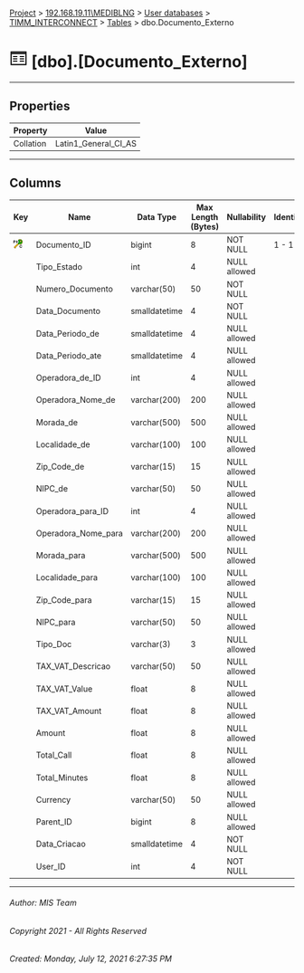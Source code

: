 #### 

[Project](../../../../index.md) > [192.168.19.11\\MEDIBLNG](../../../index.md) > [User databases](../../index.md) > [TIMM_INTERCONNECT](../index.md) > [Tables](Tables.md) > dbo.Documento_Externo

# ![Tables](../../../../Images/Table32.png) [dbo].[Documento_Externo]

---

## <a name="#properties"></a>Properties

| Property | Value |
|---|---|
| Collation | Latin1_General_CI_AS |


---

## <a name="#columns"></a>Columns

| Key | Name | Data Type | Max Length (Bytes) | Nullability | Identity |
|---|---|---|---|---|---|
| [![Cluster Primary Key PK_Documento_Externo: Documento_ID](../../../../Images/pkcluster.png)](#indexes) | Documento_ID | bigint | 8 | NOT NULL | 1 - 1 |
|  | Tipo_Estado | int | 4 | NULL allowed |  |
|  | Numero_Documento | varchar(50) | 50 | NOT NULL |  |
|  | Data_Documento | smalldatetime | 4 | NOT NULL |  |
|  | Data_Periodo_de | smalldatetime | 4 | NULL allowed |  |
|  | Data_Periodo_ate | smalldatetime | 4 | NULL allowed |  |
|  | Operadora_de_ID | int | 4 | NULL allowed |  |
|  | Operadora_Nome_de | varchar(200) | 200 | NULL allowed |  |
|  | Morada_de | varchar(500) | 500 | NULL allowed |  |
|  | Localidade_de | varchar(100) | 100 | NULL allowed |  |
|  | Zip_Code_de | varchar(15) | 15 | NULL allowed |  |
|  | NIPC_de | varchar(50) | 50 | NULL allowed |  |
|  | Operadora_para_ID | int | 4 | NULL allowed |  |
|  | Operadora_Nome_para | varchar(200) | 200 | NULL allowed |  |
|  | Morada_para | varchar(500) | 500 | NULL allowed |  |
|  | Localidade_para | varchar(100) | 100 | NULL allowed |  |
|  | Zip_Code_para | varchar(15) | 15 | NULL allowed |  |
|  | NIPC_para | varchar(50) | 50 | NULL allowed |  |
|  | Tipo_Doc | varchar(3) | 3 | NULL allowed |  |
|  | TAX_VAT_Descricao | varchar(50) | 50 | NULL allowed |  |
|  | TAX_VAT_Value | float | 8 | NULL allowed |  |
|  | TAX_VAT_Amount | float | 8 | NULL allowed |  |
|  | Amount | float | 8 | NULL allowed |  |
|  | Total_Call | float | 8 | NULL allowed |  |
|  | Total_Minutes | float | 8 | NULL allowed |  |
|  | Currency | varchar(50) | 50 | NULL allowed |  |
|  | Parent_ID | bigint | 8 | NULL allowed |  |
|  | Data_Criacao | smalldatetime | 4 | NOT NULL |  |
|  | User_ID | int | 4 | NOT NULL |  |


---

###### Author:  MIS Team

###### Copyright 2021 - All Rights Reserved

###### Created: Monday, July 12, 2021 6:27:35 PM

